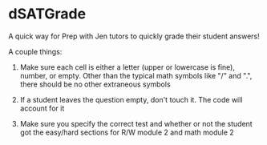 # dSATGrade

A quick way for Prep with Jen tutors to quickly grade their student answers!

A couple things:

1) Make sure each cell is either a letter (upper or lowercase is fine), number, or empty. Other than the typical math symbols like "/" and ".", there should be no other extraneous symbols

2) If a student leaves the question empty, don't touch it. The code will account for it

3) Make sure you specify the correct test and whether or not the student got the easy/hard sections for R/W module 2 and math module 2

